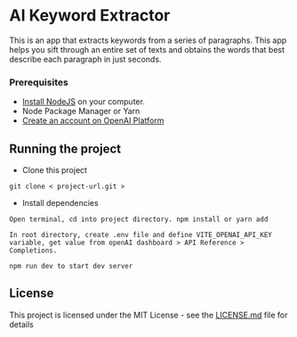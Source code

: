 # AI Keyword Extractor

This is an app that extracts keywords from a series of paragraphs. This app helps you sift through an entire set of texts and obtains the words that best describe each paragraph in just seconds.

### Prerequisites

- [Install NodeJS](https://nodejs.org/en/) on your computer.
- Node Package Manager or Yarn
- [Create an account on OpenAI Platform ](https://platform.openai.com/overview) 

## Running the project

- Clone this project
```
git clone < project-url.git >
```
- Install dependencies
```
Open terminal, cd into project directory. npm install or yarn add
```
```
In root directory, create .env file and define VITE_OPENAI_API_KEY variable, get value from openAI dashboard > API Reference > Completions. 
```
```
npm run dev to start dev server 
```

## License

This project is licensed under the MIT License - see the [LICENSE.md](LICENSE.md) file for details

